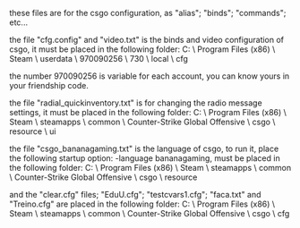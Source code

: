 these files are for the csgo configuration, as "alias"; "binds"; "commands"; etc...

the file "cfg.config" and "video.txt" is the binds and video configuration of csgo, it must be placed in the following folder:
C: \ Program Files (x86) \ Steam \ userdata \ 970090256 \ 730 \ local \ cfg

the number 970090256 is variable for each account, you can know yours in your friendship code.


the file "radial_quickinventory.txt" is for changing the radio message settings, it must be placed in the following folder:
C: \ Program Files (x86) \ Steam \ steamapps \ common \ Counter-Strike Global Offensive \ csgo \ resource \ ui

the file "csgo_bananagaming.txt" is the language of csgo, to run it, place the following startup option: -language bananagaming, must be placed in the following folder:
C: \ Program Files (x86) \ Steam \ steamapps \ common \ Counter-Strike Global Offensive \ csgo \ resource

and the "clear.cfg" files; "EduU.cfg"; "testcvars1.cfg"; "faca.txt" and "Treino.cfg" are placed in the following folder:
C: \ Program Files (x86) \ Steam \ steamapps \ common \ Counter-Strike Global Offensive \ csgo \ cfg
